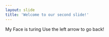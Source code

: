 ```yaml
---
layout: slide
title: 'Welcome to our second slide!'
---
```


My Face is turing
Use the left arrow to go back!
